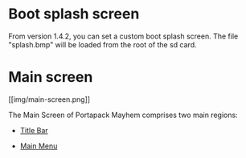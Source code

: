 # Boot splash screen

From version 1.4.2, you can set a custom boot splash screen. The file "splash.bmp" will be loaded from the root of the sd card.

# Main screen

[[img/main-screen.png]]

The Main Screen of Portapack Mayhem comprises two main regions:

* [Title Bar](title-bar)

* [Main Menu](main-menu)